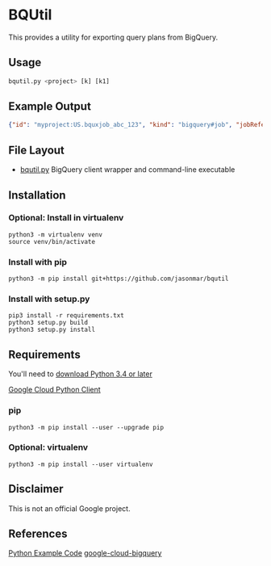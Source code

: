 # BQUtil

This provides a utility for exporting query plans from BigQuery.


## Usage


```py
bqutil.py <project> [k] [k1]
```

## Example Output

```json
{"id": "myproject:US.bquxjob_abc_123", "kind": "bigquery#job", "jobReference": {"projectId": "myproject", "jobId": "bquxjob_abc_123", "location": "US"}, "state": "DONE", "statistics": {"creationTime": 1550158672196.0, "startTime": 1550158672356.0, "endTime": 1550158674386.0, "totalBytesProcessed": "3536280000", "totalSlotMs": "39898", "query": {"queryPlan": [{"name": "S00: Input", "id": "0", "startMs": "1550158672576", "endMs": "1550158674215", "waitRatioAvg": 0.5344180225281602, "waitMsAvg": "427", "waitRatioMax": 0.5857321652065082, "waitMsMax": "468", "readRatioAvg": 0.43679599499374216, "readMsAvg": "349", "readRatioMax": 1.0, "readMsMax": "799", "computeRatioAvg": 0.55819774718398, "computeMsAvg": "446", "computeRatioMax": 0.9912390488110138, "computeMsMax": "792", "writeRatioAvg": 0.007509386733416771, "writeMsAvg": "6", "writeRatioMax": 0.05131414267834793, "writeMsMax": "41", "shuffleOutputBytes": "35416", "shuffleOutputBytesSpilled": "0", "recordsRead": "116280000", "recordsWritten": "1292", "parallelInputs": "92", "completedParallelInputs": "92", "status": "COMPLETE", "steps": [{"kind": "READ", "substeps": ["$2:category, $3:sales_amt, $4:qty, $1:date", "FROM mydataset.mytable", "WHERE and(greater_or_equal($1, 17318), less($1, 17410))"]}, {"kind": "AGGREGATE", "substeps": ["GROUP BY $30 := $2", "$20 := SUM($3)", "$21 := SUM($4)"]}, {"kind": "WRITE", "substeps": ["$30, $20, $21", "TO __stage00_output", "BY HASH($30)"]}]}, {"name": "S01: Output", "id": "1", "startMs": "1550158674245", "endMs": "1550158674298", "inputStages": ["0"], "waitRatioAvg": 0.0, "waitMsAvg": "0", "waitRatioMax": 0.0012515644555694619, "waitMsMax": "1", "readRatioAvg": 0.0, "readMsAvg": "0", "readRatioMax": 0.0, "readMsMax": "0", "computeRatioAvg": 0.006257822277847309, "computeMsAvg": "5", "computeRatioMax": 0.007509386733416771, "computeMsMax": "6", "writeRatioAvg": 0.007509386733416771, "writeMsAvg": "6", "writeRatioMax": 0.012515644555694618, "writeMsMax": "10", "shuffleOutputBytes": "289", "shuffleOutputBytesSpilled": "0", "recordsRead": "1292", "recordsWritten": "17", "parallelInputs": "9", "completedParallelInputs": "9", "status": "COMPLETE", "steps": [{"kind": "READ", "substeps": ["$30, $20, $21", "FROM __stage00_output"]}, {"kind": "AGGREGATE", "substeps": ["GROUP BY $40 := $30", "$10 := SUM($20)", "$11 := SUM($21)"]}, {"kind": "WRITE", "substeps": ["$10, $11", "TO __stage01_output"]}]}], "estimatedBytesProcessed": "3536280000", "timeline": [{"elapsedMs": "718", "totalSlotMs": "338", "pendingUnits": "87", "completedUnits": "5", "activeUnits": "87"}, {"elapsedMs": "1222", "totalSlotMs": "11368", "pendingUnits": "58", "completedUnits": "34", "activeUnits": "87"}, {"elapsedMs": "1999", "totalSlotMs": "55812", "pendingUnits": "0", "completedUnits": "101", "activeUnits": "6"}], "totalPartitionsProcessed": "92", "totalBytesProcessed": "3536280000", "totalBytesBilled": "3536846848", "billingTier": 1, "totalSlotMs": "39898", "cacheHit": false, "referencedTables": [{"projectId": "myproject", "datasetId": "mydataset", "tableId": "mytable"}], "statementType": "SELECT"}}, "configuration": {"jobType": "QUERY", "query": {"query": "select sum(sales_amt) sales_amt, sum(qty) qty\nfrom mydataset.mytable\nwhere date >= '2017-06-01' and date < '2017-09-01'\ngroup by category\n", "destinationTable": {"projectId": "myproject", "datasetId": "_abc123", "tableId": "anonabc123"}, "createDisposition": "CREATE_IF_NEEDED", "writeDisposition": "WRITE_TRUNCATE", "priority": "INTERACTIVE", "allowLargeResults": false, "useQueryCache": true, "useLegacySql": false}}, "status": {"state": "DONE"}, "user_email": "user@example.com"}
```

## File Layout
- [bqutil.py](bqutil/bqutil.py) BigQuery client wrapper and command-line executable


## Installation

### Optional: Install in virtualenv

```
python3 -m virtualenv venv
source venv/bin/activate
```

### Install with pip

```
python3 -m pip install git+https://github.com/jasonmar/bqutil
```

### Install with setup.py

```
pip3 install -r requirements.txt
python3 setup.py build
python3 setup.py install
```


## Requirements

You'll need to [download Python 3.4 or later](https://www.python.org/downloads/)

[Google Cloud Python Client](https://github.com/googleapis/google-cloud-python)


### pip

```
python3 -m pip install --user --upgrade pip
```

### Optional: virtualenv

```
python3 -m pip install --user virtualenv
```

## Disclaimer

This is not an official Google project.


## References

[Python Example Code](https://github.com/GoogleCloudPlatform/python-docs-samples)
[google-cloud-bigquery](https://pypi.org/project/google-cloud-bigquery/)
